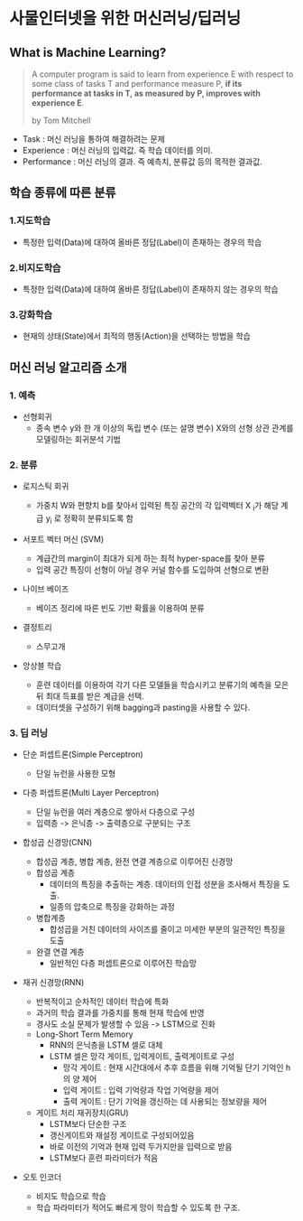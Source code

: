 사물인터넷을 위한 머신러닝/딥러닝
=============
## What is Machine Learning?
>A computer program is said to learn from experience E with respect to some class of tasks T and performance measure P, __if its performance at tasks in T, as measured by P, improves with experience E__.
> 
> by Tom Mitchell

* Task : 머신 러닝을 통하여 해결하려는 문제
* Experience : 머신 러닝의 입력값. 즉 학습 데이터를 의미.
* Performance : 머신 러닝의 결과. 즉 예측치, 분류값 등의 목적한 결과값.

## 학습 종류에 따른 분류
### 1.지도학습
* 특정한 입력(Data)에 대하여 올바른 정답(Label)이 존재하는 경우의 학습
  
### 2.비지도학습
* 특정한 입력(Data)에 대하여 올바른 정답(Label)이 존재하지 않는 경우의 학습
  
### 3.강화학습
* 현재의 상태(State)에서 최적의 행동(Action)을 선택하는 방법을 학습

## 머신 러닝 알고리즘 소개
### 1. 예측
  * 선형회귀
    * 종속 변수 y와 한 개 이상의 독립 변수 (또는 설명 변수) X와의 선형 상관 관계를 모델링하는 회귀분석 기법
### 2. 분류
  * 로지스틱 회귀
    * 가중치 W와 편향치 b를 찾아서 입력된 특징 공간의 각 입력벡터 X <sub>i</sub>가 해당 계급 y<sub>i</sub> 로 정확히 분류되도록 함
      
  * 서포트 벡터 머신 (SVM)
    * 계급간의 margin이 최대가 되게 하는 최적 hyper-space를 찾아 분류
    * 입력 공간 특징이 선형이 아닐 경우 커널 함수를 도입하여 선형으로 변환
  * 나이브 베이즈
    * 베이즈 정리에 따른 빈도 기반 확률을 이용하여 분류
  * 결정트리
    * 스무고개
  * 앙상블 학습
    * 훈련 데이터를 이용하여 각기 다른 모델들을 학습시키고 분류기의 예측을 모은 뒤 최대 득표를 받은 계급을 선택.
    * 데이터셋을 구성하기 위해 bagging과 pasting을 사용할 수 있다.
### 3. 딥 러닝
  * 단순 퍼셉트론(Simple Perceptron)
    * 단일 뉴런을 사용한 모형
  * 다층 퍼셉트론(Multi Layer Perceptron)
    * 단일 뉴런을 여러 계층으로 쌓아서 다층으로 구성
    * 입력층 -> 은닉층 -> 출력층으로 구분되는 구조
    
  * 합성곱 신경망(CNN)
    * 합성곱 계층, 병합 계층, 완전 연결 계층으로 이루어진 신경망
    * 합성곱 계층
      * 데이터의 특징을 추출하는 계층. 데이터의 인접 성분을 조사해서 특징을 도출.
      * 일종의 압축으로 특징을 강화하는 과정
    * 병합계층
      * 합성곱을 거친 데이터의 사이즈를 줄이고 미세한 부분의 일관적인 특징을 도출
    * 완결 연결 계층
      * 일반적인 다층 퍼셉트론으로 이루어진 학습망
  * 재귀 신경망(RNN)
    * 반복적이고 순차적인 데이터 학습에 특화
    * 과거의 학습 결과를 가중치를 통해 현재 학습에 반영
    * 경사도 소실 문제가 발생할 수 있음 -> LSTM으로 진화
    * Long-Short Term Memory
      * RNN의 은닉층을 LSTM 셀로 대체
      * LSTM 셀은 망각 게이트, 입력게이트, 출력게이트로 구성
        * 망각 게이트 : 현재 시간대에서 추후 흐름을 위해 기억될 단기 기억인 h의 양 제어
        * 입력 게이트 : 입력 기억량과 작업 기억량을 제어
        * 출력 게이트 : 단기 기억을 갱신하는 데 사용되는 정보량을 제어
    * 게이트 처리 재귀장치(GRU)
      * LSTM보다 단순한 구조
      * 갱신게이트와 재설정 게이트로 구성되어있음
      * 바로 이전의 기억과 현재 입력 두가지만을 입력으로 받음
      * LSTM보다 훈련 파라미터가 적음
  * 오토 인코더
    * 비지도 학습으로 학습
    * 학습 파라미터가 적어도 빠르게 망이 학습할 수 있도록 한 구조.
  


